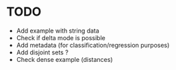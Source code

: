 # TODO
- Add example with string data
- Check if delta mode is possible
- Add metadata (for classification/regression purposes)
- Add disjoint sets ?
- Check dense example (distances)